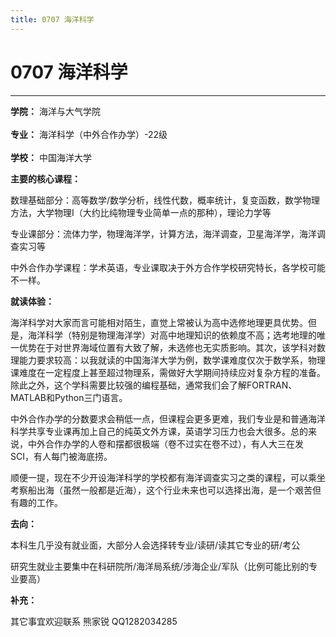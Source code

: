 ```yaml
---
title: 0707 海洋科学
---
```

# 0707 海洋科学
---
**学院：** 海洋与大气学院<br></br>
**专业：** 海洋科学（中外合作办学）-22级<br></br>
**学校：** 中国海洋大学

**主要的核心课程：**

数理基础部分：高等数学/数学分析，线性代数，概率统计，复变函数，数学物理方法，大学物理I（大约比纯物理专业简单一点的那种），理论力学等

专业课部分：流体力学，物理海洋学，计算方法，海洋调查，卫星海洋学，海洋调查实习等

中外合作办学课程：学术英语，专业课取决于外方合作学校研究特长，各学校可能不一样。

**就读体验：**

海洋科学对大家而言可能相对陌生，直觉上常被认为高中选修地理更具优势。但是，海洋科学（特别是物理海洋学）对高中地理知识的依赖度不高；选考地理的唯一优势在于对世界海域位置有大致了解，未选修也无实质影响。其次，该学科对数理能力要求较高：以我就读的中国海洋大学为例，数学课难度仅次于数学系，物理课难度在一定程度上甚至超过物理系，需做好大学期间持续应对复杂方程的准备。除此之外，这个学科需要比较强的编程基础，通常我们会了解FORTRAN、MATLAB和Python三门语言。

中外合作办学的分数要求会稍低一点，但课程会更多更难，我们专业是和普通海洋科学共享专业课再加上自己的纯英文外方课，英语学习压力也会大很多。总的来说，中外合作办学的人卷和摆都很极端（卷不过实在卷不过），有人大三在发SCI，有人每门被海底捞。

顺便一提，现在不少开设海洋科学的学校都有海洋调查实习之类的课程，可以乘坐考察船出海（虽然一般都是近海），这个行业未来也可以选择出海，是一个艰苦但有趣的工作。

**去向：**

本科生几乎没有就业面，大部分人会选择转专业/读研/读其它专业的研/考公

研究生就业主要集中在科研院所/海洋局系统/涉海企业/军队（比例可能比别的专业要高）

**补充：**

其它事宜欢迎联系 熊家锐 QQ1282034285